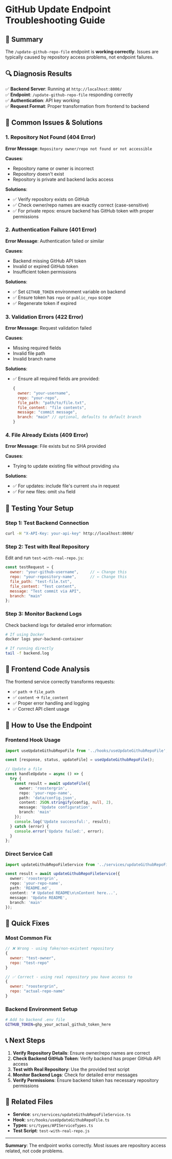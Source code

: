 # GitHub Update Endpoint Troubleshooting Guide

## 🎯 Summary

The `/update-github-repo-file` endpoint is **working correctly**. Issues are typically caused by repository access problems, not endpoint failures.

## 🔍 Diagnosis Results

✅ **Backend Server**: Running at `http://localhost:8000/`  
✅ **Endpoint**: `/update-github-repo-file` responding correctly  
✅ **Authentication**: API key working  
✅ **Request Format**: Proper transformation from frontend to backend  

## 🚨 Common Issues & Solutions

### 1. Repository Not Found (404 Error)
**Error Message**: `Repository owner/repo not found or not accessible`

**Causes**:
- Repository name or owner is incorrect
- Repository doesn't exist
- Repository is private and backend lacks access

**Solutions**:
- ✅ Verify repository exists on GitHub
- ✅ Check owner/repo names are exactly correct (case-sensitive)
- ✅ For private repos: ensure backend has GitHub token with proper permissions

### 2. Authentication Failure (401 Error)
**Error Message**: Authentication failed or similar

**Causes**:
- Backend missing GitHub API token
- Invalid or expired GitHub token
- Insufficient token permissions

**Solutions**:
- ✅ Set `GITHUB_TOKEN` environment variable on backend
- ✅ Ensure token has `repo` or `public_repo` scope
- ✅ Regenerate token if expired

### 3. Validation Errors (422 Error)
**Error Message**: Request validation failed

**Causes**:
- Missing required fields
- Invalid file path
- Invalid branch name

**Solutions**:
- ✅ Ensure all required fields are provided:
  ```javascript
  {
    owner: "your-username",
    repo: "your-repo",
    file_path: "path/to/file.txt",
    file_content: "file contents",
    message: "commit message",
    branch: "main" // optional, defaults to default branch
  }
  ```

### 4. File Already Exists (409 Error)
**Error Message**: File exists but no SHA provided

**Causes**:
- Trying to update existing file without providing `sha`

**Solutions**:
- ✅ For updates: include file's current `sha` in request
- ✅ For new files: omit `sha` field

## 🧪 Testing Your Setup

### Step 1: Test Backend Connection
```bash
curl -H "X-API-Key: your-api-key" http://localhost:8000/
```

### Step 2: Test with Real Repository
Edit and run `test-with-real-repo.js`:
```javascript
const testRequest = {
  owner: "your-github-username",     // ← Change this
  repo: "your-repository-name",      // ← Change this
  file_path: "test-file.txt",
  file_content: "Test content",
  message: "Test commit via API",
  branch: "main"
};
```

### Step 3: Monitor Backend Logs
Check backend logs for detailed error information:
```bash
# If using Docker
docker logs your-backend-container

# If running directly
tail -f backend.log
```

## 🔧 Frontend Code Analysis

The frontend service correctly transforms requests:
- ✅ `path` → `file_path` 
- ✅ `content` → `file_content`
- ✅ Proper error handling and logging
- ✅ Correct API client usage

## 📝 How to Use the Endpoint

### Frontend Hook Usage
```typescript
import useUpdateGithubRepoFile from '../hooks/useUpdateGithubRepoFile';

const [response, status, updateFile] = useUpdateGithubRepoFile();

// Update a file
const handleUpdate = async () => {
  try {
    const result = await updateFile({
      owner: 'roostergrin',
      repo: 'your-repo-name',
      path: 'data/config.json',
      content: JSON.stringify(config, null, 2),
      message: 'Update configuration',
      branch: 'main'
    });
    console.log('Update successful:', result);
  } catch (error) {
    console.error('Update failed:', error);
  }
};
```

### Direct Service Call
```typescript
import updateGithubRepoFileService from '../services/updateGithubRepoFileService';

const result = await updateGithubRepoFileService({
  owner: 'roostergrin',
  repo: 'your-repo-name',
  path: 'README.md',
  content: '# Updated README\n\nContent here...',
  message: 'Update README',
  branch: 'main'
});
```

## 🎯 Quick Fixes

### Most Common Fix
```javascript
// ❌ Wrong - using fake/non-existent repository
{
  owner: "test-owner",
  repo: "test-repo"
}

// ✅ Correct - using real repository you have access to
{
  owner: "roostergrin",
  repo: "actual-repo-name"
}
```

### Backend Environment Setup
```bash
# Add to backend .env file
GITHUB_TOKEN=ghp_your_actual_github_token_here
```

## 📞 Next Steps

1. **Verify Repository Details**: Ensure owner/repo names are correct
2. **Check Backend GitHub Token**: Verify backend has proper GitHub API access  
3. **Test with Real Repository**: Use the provided test script
4. **Monitor Backend Logs**: Check for detailed error messages
5. **Verify Permissions**: Ensure backend token has necessary repository permissions

## 🔗 Related Files

- **Service**: `src/services/updateGithubRepoFileService.ts`
- **Hook**: `src/hooks/useUpdateGithubRepoFile.ts`
- **Types**: `src/types/APIServiceTypes.ts`
- **Test Script**: `test-with-real-repo.js`

---

**Summary**: The endpoint works correctly. Most issues are repository access related, not code problems.
